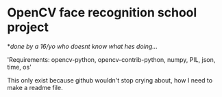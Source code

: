 # OpenCV face recognition school project
**done by a 16/yo who doesnt know what hes doing...*

'Requirements: opencv-python, opencv-contrib-python, numpy, PIL, json, time, os'

This only exist because github wouldn't stop crying about, how I need to make a readme file.